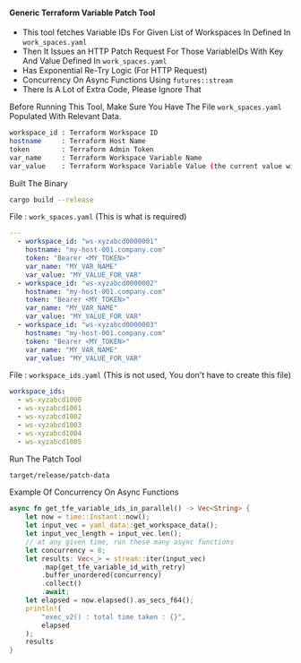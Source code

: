 #### Generic Terraform Variable Patch Tool

- This tool fetches Variable IDs For Given List of Workspaces In Defined In `work_spaces.yaml`
- Then It Issues an HTTP Patch Request For Those VariableIDs With Key And Value Defined In `work_spaces.yaml`
- Has Exponential Re-Try Logic (For HTTP Request)
- Concurrency On Async Functions Using `futures::stream`
- There Is A Lot of Extra Code, Please Ignore That

Before Running This Tool, Make Sure You Have The File `work_spaces.yaml` Populated With Relevant Data.

```bash
workspace_id : Terraform Workspace ID
hostname     : Terraform Host Name
token        : Terraform Admin Token
var_name     : Terraform Workspace Variable Name
var_value    : Terraform Workspace Variable Value (the current value will be replaced with this value)
```

Built The Binary

```bash
cargo build --release
```

File : `work_spaces.yaml` (This is what is required)

```yaml
---
  - workspace_id: "ws-xyzabcd0000001"
    hostname: "my-host-001.company.com"
    token: "Bearer <MY_TOKEN>"
    var_name: "MY_VAR_NAME"
    var_value: "MY_VALUE_FOR_VAR"
  - workspace_id: "ws-xyzabcd0000002"
    hostname: "my-host-001.company.com"
    token: "Bearer <MY_TOKEN>"
    var_name: "MY_VAR_NAME"
    var_value: "MY_VALUE_FOR_VAR"
  - workspace_id: "ws-xyzabcd0000003"
    hostname: "my-host-001.company.com"
    token: "Bearer <MY_TOKEN>"
    var_name: "MY_VAR_NAME"
    var_value: "MY_VALUE_FOR_VAR"
```

File : `workspace_ids.yaml` (This is not used, You don't have to create this file)

```yaml
workspace_ids:
  - ws-xyzabcd1000
  - ws-xyzabcd1001
  - ws-xyzabcd1002
  - ws-xyzabcd1003
  - ws-xyzabcd1004
  - ws-xyzabcd1005
```

Run The Patch Tool

```bash
target/release/patch-data
```

Example Of Concurrency On Async Functions

```rust
async fn get_tfe_variable_ids_in_parallel() -> Vec<String> {
    let now = time::Instant::now();
    let input_vec = yaml_data::get_workspace_data();
    let input_vec_length = input_vec.len();
    // at any given time, run these many async functions
    let concurrency = 8;
    let results: Vec<_> = stream::iter(input_vec)
        .map(get_tfe_variable_id_with_retry)
        .buffer_unordered(concurrency)
        .collect()
        .await;
    let elapsed = now.elapsed().as_secs_f64();
    println!(
        "exec_v2() : total time taken : {}",
        elapsed
    );
    results
}
```
